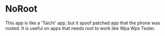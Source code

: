 # NoRoot
This app is like a 'Taichi' app, but it spoof patched app that the phone was rooted. It is useful on apps that needs root to work like Wpa Wps Tester.
